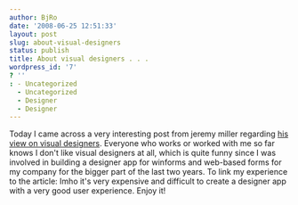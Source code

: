 ```yaml
---
author: BjRo
date: '2008-06-25 12:51:33'
layout: post
slug: about-visual-designers
status: publish
title: About visual designers . . .
wordpress_id: '7'
? ''
: - Uncategorized
  - Uncategorized
  - Designer
  - Designer
---
```


Today I came across a very interesting post from jeremy miller regarding
[his view on visual
designers](http://codebetter.com/blogs/jeremy.miller/archive/2008/06/24/does-our-addiction-on-visual-tooling-harm-the-rate-of-innovation-in-the-net-world.aspx).
Everyone who works or worked with me so far knows I don't like visual
designers at all, which is quite funny since I was involved in building
a designer app for winforms and web-based forms for my company for the
bigger part of the last two years. To link my experience to the article:
Imho it's very expensive and difficult to create a designer app with a
very good user experience. Enjoy it!
